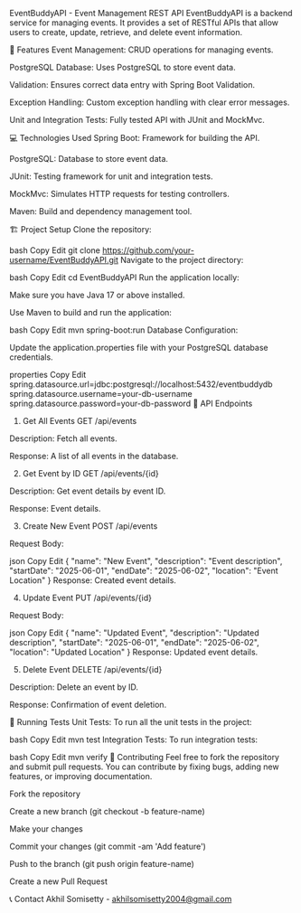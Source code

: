 EventBuddyAPI - Event Management REST API
EventBuddyAPI is a backend service for managing events. It provides a set of RESTful APIs that allow users to create, update, retrieve, and delete event information.

🚀 Features
Event Management: CRUD operations for managing events.

PostgreSQL Database: Uses PostgreSQL to store event data.

Validation: Ensures correct data entry with Spring Boot Validation.

Exception Handling: Custom exception handling with clear error messages.

Unit and Integration Tests: Fully tested API with JUnit and MockMvc.

💻 Technologies Used
Spring Boot: Framework for building the API.

PostgreSQL: Database to store event data.

JUnit: Testing framework for unit and integration tests.

MockMvc: Simulates HTTP requests for testing controllers.

Maven: Build and dependency management tool.

🏗️ Project Setup
Clone the repository:

bash
Copy
Edit
git clone https://github.com/your-username/EventBuddyAPI.git
Navigate to the project directory:

bash
Copy
Edit
cd EventBuddyAPI
Run the application locally:

Make sure you have Java 17 or above installed.

Use Maven to build and run the application:

bash
Copy
Edit
mvn spring-boot:run
Database Configuration:

Update the application.properties file with your PostgreSQL database credentials.

properties
Copy
Edit
spring.datasource.url=jdbc:postgresql://localhost:5432/eventbuddydb
spring.datasource.username=your-db-username
spring.datasource.password=your-db-password
📱 API Endpoints
1. Get All Events
GET /api/events

Description: Fetch all events.

Response: A list of all events in the database.

2. Get Event by ID
GET /api/events/{id}

Description: Get event details by event ID.

Response: Event details.

3. Create New Event
POST /api/events

Request Body:

json
Copy
Edit
{
    "name": "New Event",
    "description": "Event description",
    "startDate": "2025-06-01",
    "endDate": "2025-06-02",
    "location": "Event Location"
}
Response: Created event details.

4. Update Event
PUT /api/events/{id}

Request Body:

json
Copy
Edit
{
    "name": "Updated Event",
    "description": "Updated description",
    "startDate": "2025-06-01",
    "endDate": "2025-06-02",
    "location": "Updated Location"
}
Response: Updated event details.

5. Delete Event
DELETE /api/events/{id}

Description: Delete an event by ID.

Response: Confirmation of event deletion.

🧪 Running Tests
Unit Tests: To run all the unit tests in the project:

bash
Copy
Edit
mvn test
Integration Tests: To run integration tests:

bash
Copy
Edit
mvn verify
🌱 Contributing
Feel free to fork the repository and submit pull requests. You can contribute by fixing bugs, adding new features, or improving documentation.

Fork the repository

Create a new branch (git checkout -b feature-name)

Make your changes

Commit your changes (git commit -am 'Add feature')

Push to the branch (git push origin feature-name)

Create a new Pull Request


📞 Contact
Akhil Somisetty - akhilsomisetty2004@gmail.com


